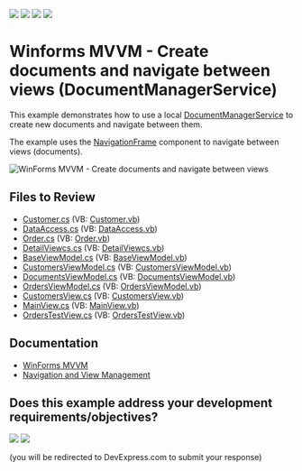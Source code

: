 <!-- default badges list -->
![](https://img.shields.io/endpoint?url=https://codecentral.devexpress.com/api/v1/VersionRange/128614823/17.1.4%2B)
[![](https://img.shields.io/badge/Open_in_DevExpress_Support_Center-FF7200?style=flat-square&logo=DevExpress&logoColor=white)](https://supportcenter.devexpress.com/ticket/details/T542778)
[![](https://img.shields.io/badge/📖_How_to_use_DevExpress_Examples-e9f6fc?style=flat-square)](https://docs.devexpress.com/GeneralInformation/403183)
[![](https://img.shields.io/badge/💬_Leave_Feedback-feecdd?style=flat-square)](#does-this-example-address-your-development-requirementsobjectives)
<!-- default badges end -->

# Winforms MVVM - Create documents and navigate between views (DocumentManagerService)

This example demonstrates how to use a local [DocumentManagerService](https://docs.devexpress.com/WindowsForms/114024/build-an-application/winforms-mvvm/design-time-support/control-based-services) to create new documents and navigate between them.

The example uses the [NavigationFrame]() component to navigate between views (documents).

![WinForms MVVM - Create documents and navigate between views](https://raw.githubusercontent.com/DevExpress-Examples/how-to-create-documents-and-navigate-between-views-by-using-documentmanagerservice-t542778/17.1.4%2B/media/winforms-mvvm-navigation-service.gif)


## Files to Review

* [Customer.cs](./CS/WindowsApplication3/MVVM/Data/Customer.cs) (VB: [Customer.vb](./VB/WindowsApplication3/MVVM/Data/Customer.vb))
* [DataAccess.cs](./CS/WindowsApplication3/MVVM/Data/DataAccess.cs) (VB: [DataAccess.vb](./VB/WindowsApplication3/MVVM/Data/DataAccess.vb))
* [Order.cs](./CS/WindowsApplication3/MVVM/Data/Order.cs) (VB: [Order.vb](./VB/WindowsApplication3/MVVM/Data/Order.vb))
* [DetailViewcs.cs](./CS/WindowsApplication3/MVVM/DetailViewcs.cs) (VB: [DetailViewcs.vb](./VB/WindowsApplication3/MVVM/DetailViewcs.vb))
* [BaseViewModel.cs](./CS/WindowsApplication3/MVVM/ViewModels/BaseViewModel.cs) (VB: [BaseViewModel.vb](./VB/WindowsApplication3/MVVM/ViewModels/BaseViewModel.vb))
* [CustomersViewModel.cs](./CS/WindowsApplication3/MVVM/ViewModels/CustomersViewModel.cs) (VB: [CustomersViewModel.vb](./VB/WindowsApplication3/MVVM/ViewModels/CustomersViewModel.vb))
* [DocumentsViewModel.cs](./CS/WindowsApplication3/MVVM/ViewModels/DocumentsViewModel.cs) (VB: [DocumentsViewModel.vb](./VB/WindowsApplication3/MVVM/ViewModels/DocumentsViewModel.vb))
* [OrdersViewModel.cs](./CS/WindowsApplication3/MVVM/ViewModels/OrdersViewModel.cs) (VB: [OrdersViewModel.vb](./VB/WindowsApplication3/MVVM/ViewModels/OrdersViewModel.vb))
* [CustomersView.cs](./CS/WindowsApplication3/MVVM/Views/CustomersView.cs) (VB: [CustomersView.vb](./VB/WindowsApplication3/MVVM/Views/CustomersView.vb))
* [MainView.cs](./CS/WindowsApplication3/MVVM/Views/MainView.cs) (VB: [MainView.vb](./VB/WindowsApplication3/MVVM/Views/MainView.vb))
* [OrdersTestView.cs](./CS/WindowsApplication3/MVVM/Views/OrdersTestView.cs) (VB: [OrdersTestView.vb](./VB/WindowsApplication3/MVVM/Views/OrdersTestView.vb))


## Documentation

* [WinForms MVVM](https://docs.devexpress.com/WindowsForms/113955/build-an-application/winforms-mvvm)
* [Navigation and View Management](https://docs.devexpress.com/WindowsForms/114173/build-an-application/winforms-mvvm/concepts/view-management)
<!-- feedback -->
## Does this example address your development requirements/objectives?

[<img src="https://www.devexpress.com/support/examples/i/yes-button.svg"/>](https://www.devexpress.com/support/examples/survey.xml?utm_source=github&utm_campaign=winforms-mvvm--create-documents-navigate-between-views&~~~was_helpful=yes) [<img src="https://www.devexpress.com/support/examples/i/no-button.svg"/>](https://www.devexpress.com/support/examples/survey.xml?utm_source=github&utm_campaign=winforms-mvvm--create-documents-navigate-between-views&~~~was_helpful=no)

(you will be redirected to DevExpress.com to submit your response)
<!-- feedback end -->
